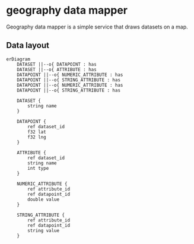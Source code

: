 # geography data mapper

Geography data mapper is a simple service that draws datasets on a map.


## Data layout 

```mermaid
erDiagram
    DATASET ||--o{ DATAPOINT : has
    DATASET ||--o{ ATTRIBUTE : has
    DATAPOINT ||--o{ NUMERIC_ATTRIBUTE : has
    DATAPOINT ||--o{ STRING_ATTRIBUTE : has
    DATAPOINT ||--o{ NUMERIC_ATTRIBUTE : has
    DATAPOINT ||--o{ STRING_ATTRIBUTE : has

    DATASET {
        string name
    }
    
    DATAPOINT {
        ref dataset_id
        f32 lat
        f32 lng
    }

    ATTRIBUTE {
        ref dataset_id
        string name
        int type
    }
    
    NUMERIC_ATTRIBUTE {
        ref attribute_id
        ref datapoint_id
        double value
    }
    
    STRING_ATTRIBUTE {
        ref attribute_id
        ref datapoint_id
        string value
    }
```


